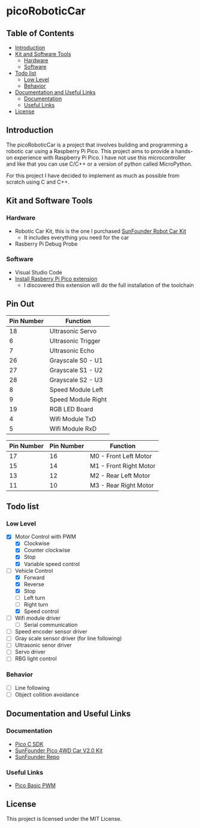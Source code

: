 # picoRoboticCar
## Table of Contents
- [Introduction](#introduction)
- [Kit and Software Tools](#kit-and-software-tools)
    - [Hardware](#hardware)
    - [Software](#software)
- [Todo list](#todo-list)
    - [Low Level](#low-level)
    - [Behavior](#behavior)
- [Documentation and Useful Links](#documentation-and-useful-links)
    - [Documentation](#documentation)
    - [Useful Links](#useful-links)
- [License](#license)

## Introduction
The picoRoboticCar is a project that involves building and programming a robotic car using a Raspberry Pi Pico. This project aims to provide a hands-on experience with Raspberry Pi Pico. I have not use this microcontroller and like that you can use C/C++ or a version of python called MicroPython.

For this project I have decided to implement as much as possible from scratch using C and C++.

## Kit and Software Tools
### Hardware
- Robotic Car Kit, this is the one I purchased [SunFounder Robot Car Kit](https://www.amazon.com/dp/B09DP1QFPN?th=1)
    - It includes everything you need for the car
- Rasberry Pi Debug Probe

### Software
- Visual Studio Code
- [Install Rasberry Pi Pico extension](https://marketplace.visualstudio.com/items?itemName=raspberry-pi.raspberry-pi-pico)
    - I discovered this extension will do the full installation of the toolchain

## Pin Out
| Pin Number | Function           |
|------------|--------------------|
| 18         | Ultrasonic Servo   |
| 6          | Ultrasonic Trigger |
| 7          | Ultrasonic Echo    |
| 26         | Grayscale S0 - U1  |
| 27         | Grayscale S1 - U2  |
| 28         | Grayscale S2 - U3  |
| 8          | Speed Module Left  |
| 9          | Speed Module Right |
| 19         | RGB LED Board      |
| 4          | Wifi Module TxD    |
| 5          | Wifi Module RxD    |

| Pin Number | Pin Number | Function                |
|------------|------------|-------------------------|
| 17         | 16         | M0 - Front Left Motor   |
| 15         | 14         | M1 - Front Right Motor  |
| 13         | 12         | M2 - Rear Left Motor    |
| 11         | 10         | M3 - Rear Right Motor   |


## Todo list
### Low Level
- [x] Motor Control with PWM
    - [x] Clockwise
    - [x] Counter clockwise
    - [x] Stop
    - [x] Variable speed control
- [ ] Vehicle Control
    - [x] Forward
    - [x] Reverse
    - [x] Stop
    - [ ] Left turn
    - [ ] Right turn
    - [x] Speed control
- [ ] Wifi module driver
    - [ ] Serial communication
- [ ] Speed encoder sensor driver
- [ ] Gray scale sensor driver (for line following)
- [ ] Ultrasonic senor driver
- [ ] Servo driver
- [ ] RBG light control

### Behavior
- [ ] Line following
- [ ] Object collition avoidance 

## Documentation and Useful Links
### Documentation
- [Pico C SDK](https://www.raspberrypi.com/documentation/pico-sdk/)
- [SunFounder Pico 4WD Car V2.0 Kit](https://docs.sunfounder.com/projects/pico-4wd-v2/en/latest/index.html)
- [SunFounder Repo](https://github.com/sunfounder/pico_4wd_car/tree/v2.0)

### Useful Links
- [Pico Basic PWM](https://www.i-programmer.info/programming/hardware/14849-the-pico-in-c-basic-pwm.html)

## License
This project is licensed under the MIT License.